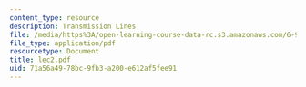 ```yaml
---
content_type: resource
description: Transmission Lines
file: /media/https%3A/open-learning-course-data-rc.s3.amazonaws.com/6-976-high-speed-communication-circuits-and-systems-spring-2003/71a56a4978bc9fb3a200e612af5fee91_lec2.pdf
file_type: application/pdf
resourcetype: Document
title: lec2.pdf
uid: 71a56a49-78bc-9fb3-a200-e612af5fee91
---
```

